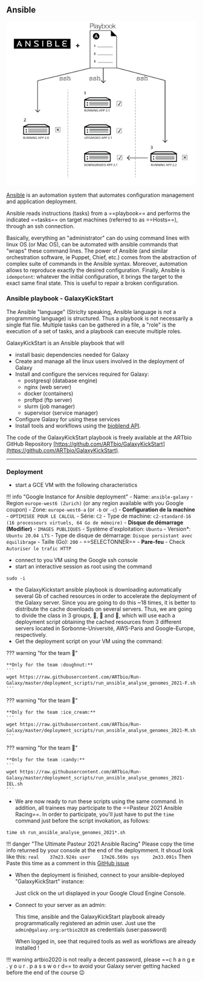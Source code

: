 ## Ansible

![Ansible](images/ansible.png)

[Ansible](https://docs.ansible.com/ansible/latest/) is an automation system that automates
configuration management and application deployment.

Ansible reads instructions (tasks) from a ==playbook== and performs the indicated ==tasks== on
target machines (referred to as ==Hosts==), through an ssh connection.

Basically, everything an "administrator" can do using command lines with linux OS (or Mac OS),
can be automated with ansible commands that "wraps" these command lines.
The power of Ansible (and similar orchestration software, ie Puppet, Chief, etc.) comes
from the abstraction of complex suite of commands in the Ansible syntax.
Moreover, automation allows to reproduce exactly the desired configuration.
Finally, Ansible is `idempotent`: whatever the initial configuration, it brings the target
to the exact same final state. This is useful to repair a broken configuration.

### Ansible playbook - GalaxyKickStart

The Ansible "language" (Striclty speaking, Ansible language is *not* a programming language)
is structured. Thus a playbook is not necessarily a single flat file. Multiple tasks can be gathered in a file, a "role" is the execution of a set of tasks, and a playbook can execute multiple roles.
 
GalaxyKickStart is an Ansible playbook that will

- install basic dependencies needed for Galaxy
- Create and manage all the linux users involved in the deployment of Galaxy
- Install and configure the services required for Galaxy:
    - postgresql (database engine)
    - nginx (web server)
    - docker (containers)
    - proftpd (ftp server)
    - slurm (job manager)
    - supervisor (service manager)
- Configure Galaxy for using these services
- Install tools and workflows using the [bioblend API](https://github.com/galaxyproject/bioblend).

The code of the GalaxyKickStart playbook is freely available at the ARTbio GitHub
Repository [https://github.com/ARTbio/GalaxyKickStart](https://github.com/ARTbio/GalaxyKickStart).

----
### Deployment

- start a GCE VM with the following characteristics

!!! info "Google Instance for Ansible deployment"
    - Name: `ansible-galaxy`
    - Region `europe-west6 (Zurich)` (or any region available with you Google coupon)
    - Zone: `europe-west6-a` (or `-b` or `-c`)
    - **Configuration de la machine**
        - `OPTIMISEE POUR LE CALCUL`
        - Série: `C2`
        - Type de machine: `c2-standard-16 (16 processeurs virtuels, 64 Go de mémoire)`
    - **Disque de démarrage (Modifier)**
        - `IMAGES PUBLIQUES`
        - Système d'exploitation: `Ubuntu`
        - Version*: `Ubuntu 20.04 LTS`
        - Type de disque de démarrage: `Disque persistant avec équilibrage`
        - Taille (Go): `200`
        - ==SELECTONNER==
    - **Pare-feu**
        - Check `Autoriser le trafic HTTP`

- connect to you VM using the Google ssh console
- start an interactive session as root using the command
```
sudo -i
```
- the GalaxyKickstart ansible playbook is downloading automatically several Gb of
  cached resources in order to accelerate the deployment of the Galaxy server. Since you
  are going to do this ~18 times, it is better to distribute the cache downloads on several
  servers. Thus, we are going to divide the class in 3 groups, :doughnut:, :ice_cream: and
  :candy:, which will use each a deployment script obtaining the cached resources from 3
  different servers located in Sorbonne-Université, AWS-Paris and Google-Europe,
  respectively. 
- Get the deployment script on your VM using the command:

??? warning "for the team :doughnut:"
    
    **Only for the team :doughnut:**
    ```
    wget https://raw.githubusercontent.com/ARTbio/Run-Galaxy/master/deployment_scripts/run_ansible_analyse_genomes_2021-F.sh
    ```
??? warning "for the team :ice_cream:"
    
    **Only for the team :ice_cream:**
    ```
    wget https://raw.githubusercontent.com/ARTbio/Run-Galaxy/master/deployment_scripts/run_ansible_analyse_genomes_2021-M.sh
    ```
??? warning "for the team :candy:"
    
    **Only for the team :candy:**
    ```
    wget https://raw.githubusercontent.com/ARTbio/Run-Galaxy/master/deployment_scripts/run_ansible_analyse_genomes_2021-IEL.sh
    ```

- We are now ready to run these scripts using the same command. In addition, all trainees may participate to the ==Pasteur 2021
Ansible Racing==.
In order to participate, you'll just have to put the `time` command just before the script invokation, as follows:

```
time sh run_ansible_analyse_genomes_2021*.sh
```

!!! danger "The Ultimate Pasteur 2021 Ansible Racing"
    Please copy the time info returned by your console at the end of the deploymment.
    It shoud look like this:
    ```
    real    37m23.924s
    user    17m26.569s
    sys     2m33.091s
    ```
    Then Paste this time as a comment in this [GitHub issue](https://github.com/ARTbio/Run-Galaxy/issues/30)

- When the deployment is finished, connect to your ansible-deployed "GalaxyKickStart" instance:
    
    Just click on the url displayed in your Google Cloud Engine Console.
    
- Connect to your server as an admin:

    This time, ansible and the GalaxyKickStart playbook already programmatically registered
    an admin user. Just use the `admin@galaxy.org:artbio2020` as credentials (user:password)
    
    When logged in, see that required tools as well as workflows are already installed !

!!! warning
    artbio2020 is not really a decent password,
    please ==c h a n g e  .  y o u r  .  p a s s w o r d==
    to avoid your Galaxy server getting hacked before the end of the course 😉
